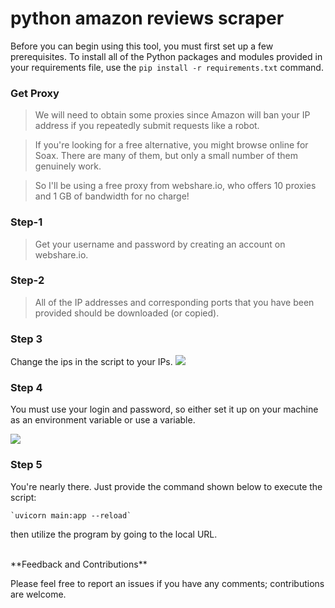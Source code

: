 # python amazon reviews scraper
Before you can begin using this tool, you must first set up a few prerequisites. To install all of the Python packages and modules provided in your requirements file, use the `pip install -r requirements.txt` command.

### Get Proxy
>We will need to obtain some proxies since Amazon will ban your IP address if you repeatedly submit requests like a robot.

>If you're looking for a free alternative, you might browse online for Soax. There are many of them, but only a small number of them genuinely work.

>So I'll be using a free proxy from webshare.io, who offers 10 proxies and 1 GB of bandwidth for no charge!

### Step-1 
>Get your username and password by creating an account on webshare.io.

### Step-2
>All of the IP addresses and corresponding ports that you have been provided should be downloaded (or copied).

### Step 3 
Change the ips in the script to your IPs. 
![](https://i.postimg.cc/3NJ6zr5C/image.png)

### Step 4 
You must use your login and password, so either set it up on your machine as an environment variable or use a variable.

![](https://i.postimg.cc/d35PXDWw/image.png)

### Step 5 
You're nearly there. Just provide the command shown below to execute the script:
```shell
`uvicorn main:app --reload`
```

then utilize the program by going to the local URL.

<br>
**Feedback and Contributions**

Please feel free to report an issues if you have any comments; contributions are welcome.

